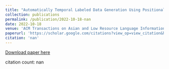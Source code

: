 ```yaml
---
title: "Automatically Temporal Labeled Data Generation Using Positional Lexicon Expansion for Focus Time Estimation of News Articles"
collection: publications
permalink: /publication/2022-10-18-nan
date: 2022-10-18
venue: 'ACM Transactions on Asian and Low Resource Language Information Processing'
paperurl: 'https://scholar.google.com/citations?view_op=view_citation&hl=en&user=CCckbEUAAAAJ&cstart=20&pagesize=80&citation_for_view=CCckbEUAAAAJ:nZcligLrVowC'
citation: 'nan'
---
```

[Download paper here](https://scholar.google.com/citations?view_op=view_citation&hl=en&user=CCckbEUAAAAJ&cstart=20&pagesize=80&citation_for_view=CCckbEUAAAAJ:nZcligLrVowC)

citation count: nan